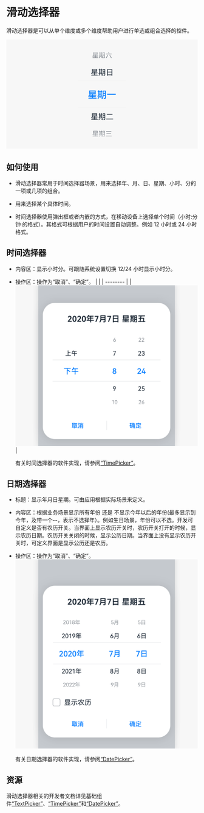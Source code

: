 # 滑动选择器


滑动选择器是可以从单个维度或多个维度帮助用户进行单选或组合选择的控件。


![picker备份](figures/picker备份.png)


## 如何使用

- 滑动选择器常用于时间选择器场景，用来选择年、月、日、星期、小时、分的一项或几项的组合。

- 用来选择某个具体时间。

- 时间选择器使用弹出框或者内嵌的方式，在移动设备上选择单个时间（小时:分钟 的格式）。其格式可根据用户的时间设置自动调整。例如 12 小时或 24 小时格式。


## 时间选择器


- 内容区：显示小时分。可跟随系统设置切换 12/24 小时显示小时分。

- 操作区：操作为“取消”、“确定”。
    | |
  | -------- |
  | ![阿斯顿](figures/阿斯顿.png) | 

  有关时间选择器的软件实现，请参阅[“TimePicker”](https://gitee.com/openharmony/docs/blob/master/zh-cn/application-dev/reference/arkui-ts/ts-basic-components-timepicker.md)。

## 日期选择器


- 标题：显示年月日星期。可由应用根据实际场景来定义。

- 内容区：根据业务场景显示所有年份 还是 不显示今年以后的年份(最多显示到今年，及带一个--，表示不选择年）。例如生日场景，年份可以不选。开发可自定义是否有农历开关。当界面上显示农历开关时，农历开关打开的时候，显示农历日期。农历开关关闭的时候，显示公历日期。当界面上没有显示农历开关时，可定义界面是显示公历还是农历。

- 操作区：操作为“取消”、“确定”。
  ![v的v分](figures/v的v分.png)

  有关日期选择器的软件实现，请参阅[“DatePicker”](https://gitee.com/openharmony/docs/blob/master/zh-cn/application-dev/reference/arkui-ts/ts-basic-components-datepicker.md)。


## 资源

滑动选择器相关的开发者文档详见基础组件[“TextPicker”](https://gitee.com/openharmony/docs/blob/master/zh-cn/application-dev/reference/arkui-ts/ts-basic-components-textpicker.md)、[“TimePicker”](https://gitee.com/openharmony/docs/blob/master/zh-cn/application-dev/reference/arkui-ts/ts-basic-components-timepicker.md)和[“DatePicker”](https://gitee.com/openharmony/docs/blob/master/zh-cn/application-dev/reference/arkui-ts/ts-basic-components-datepicker.md)。
